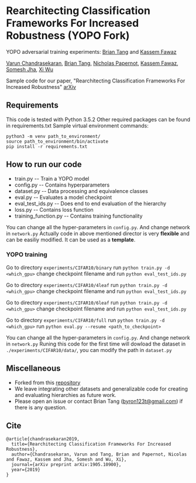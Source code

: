 # Rearchitecting Classification Frameworks For Increased Robustness (YOPO Fork)
YOPO adversarial training experiments: [Brian Tang](https://byron123t.github.io/) and [Kassem Fawaz](https://kassemfawaz.com/)

[Varun Chandrasekaran](http://pages.cs.wisc.edu/~chandrasekaran/), [Brian Tang](https://byron123t.github.io/), [Nicholas Papernot](https://www.papernot.fr/), [Kassem Fawaz](https://kassemfawaz.com/), [Somesh Jha](http://pages.cs.wisc.edu/~jha/), [Xi Wu](http://andrewxiwu.github.io/)

Sample code for our paper, "Rearchitecting Classification Frameworks For Increased Robustness" [arXiv](https://arxiv.org/abs/1905.10900)

## Requirements
This code is tested with Python 3.5.2
Other required packages can be found in requirements.txt
Sample virtual environment commands:
```
python3 -m venv path_to_environment/
source path_to_environment/bin/activate
pip install -r requirements.txt
```

## How to run our code
- train.py -- Train a YOPO model
- config.py -- Contains hyperparameters
- dataset.py -- Data processing and equivalence classes
- eval.py -- Evaluates a model checkpoint
- eval_test_ids.py -- Does end to end evaluation of the hierarchy
- loss.py -- Contains loss function
- training_function.py -- Contains training functionality

You can change all the hyper-parameters in `config.py`. And change network in `network.py`
Actually code in above mentioned director is very **flexible** and can be easiliy modified. It can be used as a **template**. 

### YOPO training
Go to directory `experiments/CIFAR10/binary`
run `python train.py -d <which_gpu>`
change checkpoint filename and run `python eval_test_ids.py`

Go to directory `experiments/CIFAR10/4leaf`
run `python train.py -d <which_gpu>`
change checkpoint filename and run `python eval_test_ids.py`

Go to directory `experiments/CIFAR10/6leaf`
run `python train.py -d <which_gpu>`
change checkpoint filename and run `python eval_test_ids.py`

Go to directory `experiments/CIFAR10/full`
run `python train.py -d <which_gpu>`
run `python eval.py --resume <path_to_checkpoint>`

You can change all the hyper-parameters in `config.py`. And change network in `network.py`
Runing this code for the first time will dowload the dataset in `./experiments/CIFAR10/data/`, you can modify the path in `dataset.py`

## Miscellaneous
- Forked from this [repository](https://github.com/xiangchong1/3d-adv-pc)
- We leave integrating other datasets and generalizable code for creating and evaluating hierarchies as future work.
- Please open an issue or contact Brian Tang (byron123t@gmail.com) if there is any question.

## Cite
```
@article{chandrasekaran2019,
  title={Rearchitecting Classification Frameworks For Increased Robustness},
  author={Chandrasekaran, Varun and Tang, Brian and Papernot, Nicolas and Fawaz, Kassem and Jha, Somesh and Wu, Xi},
  journal={arXiv preprint arXiv:1905.10900},
  year={2019}
}
```
